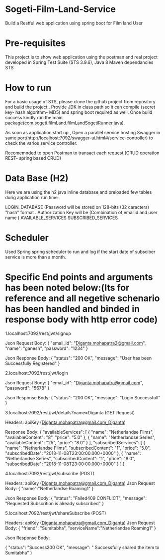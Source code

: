 # Sogeti-Film-Land-Service
Build a Restful web application using spring  boot for Film land User

# Pre-requisites
This project is to show web application using the postman and real project developed in Spring Test Suite (STS 3.9.6), 
Java 8
Maven dependancies
STS

# How to run
For a basic usage of STS, please clone the github project from repository and build the project . 
Provide JDK in class path so it can compile (secret key- hash algorithm- MD5) and spring boot required as well.
Once build success kindly run the main package(com.sogeti.filmLand.filmLandSogetiRunner.java).

As soon as application start up , Open a parallel service hosting Swagger in same port(http://localhost:7092/swagger-ui.html#/service-controller) to check the varios service controller.

Recomemnded to open Postman to transact each request.(CRUD operation REST- spring based CRUD)

# Data Base  (H2) 
Here we are using the h2 java inline database and preloaded few tables durig application run time

 LOGIN_DATABASE   (Password will be stored on 128-bits (32 caracters) "hash" format . Authorization Key will be (Combination of emailid                    and user name ) 
 AVAILABLE_SERVICES 
 SUBSCRIBED_SERVICES
 
 # Scheduler 
 
 Used Spring spring scheduler to run and log if the start date of subsciber service is more than a month.
 
 
# Specific End points and arguments has been noted below:(Its for reference and all negetive schenario has been handled and binded in response body with http error code)

1.localhost:7092/rest/jwt/signup   

Json Request Body: 
{
	"email_id": "Diganta.mohapatra2@gmail.com",
	"name": "ganesh",
	"password": "1234"
}

Json Response Body:
{
    "status": "200 OK",
    "message": "User has been Successfully Registered"
}

2.localhost:7092/rest/jwt/login

Json Request Body:
{
	"email_id": "Diganta.mohapatra@gmail.com",
	"password": "5678"
}

Json Response Body:
{
    "status": "200 OK",
    "message": "Login Successfull"
}

3.localhost:7092/rest/jwt/details?name=Diganta  (GET Request)

Headers: apiKey     (Diganta.mohapatra@gmail.com_Diganta)

Response Body:
{
    "availableServices": [
        {
            "name": "Netherlandse Films",
            "availableContent": "8",
            "price": "5.0"
        },
        {
            "name": "Netherlandse Series",
            "availableContent": "25",
            "price": "8.0"
        }
    ],
    "subscribedServices": [
        {
            "name": "Netherlandse Films",
            "subscribedContent": "1",
            "price": "5.0",
            "subscribedDate": "2018-11-08T23:00:00.000+0000"
        },
        {
            "name": "Netherlandse Series",
            "subscribedContent": "1",
            "price": "8.0",
            "subscribedDate": "2018-11-08T23:00:00.000+0000"
        }
    ]
}

4.localhost:7092/rest/jwt/subscribe  (POST)

Headers: apiKey     (Diganta.mohapatra@gmail.com_Diganta)
Json Request Body:
{
"name":"Netherlandse Roaming1"
}

Json Response Body:
{
    "status": "Failed409 CONFLICT",
    "message": "Requested Subscrition is already subscribed"
}

5.localhost:7092/rest/jwt/shareSubscribe (POST)

Headers: apiKey     (Diganta.mohapatra@gmail.com_Diganta)
Json Request Body:
{
	"friend": "Sumitabha",
	"serviceName":"Netherlandse Roaming1"
}

Json Response Body:

{
    "status": "Success200 OK",
    "message": " Successfully shared the item to Sumitabha"
}



